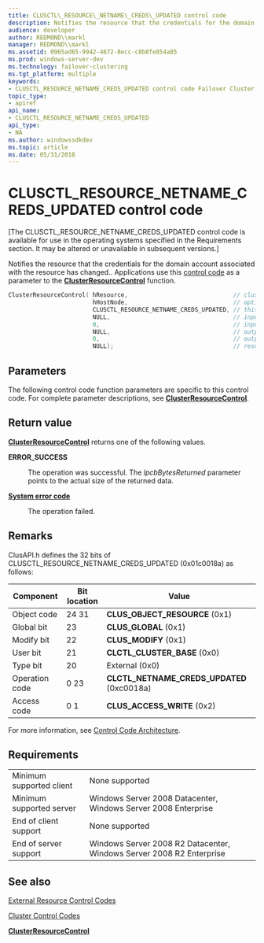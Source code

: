 ```yaml
---
title: CLUSCTL\_RESOURCE\_NETNAME\_CREDS\_UPDATED control code
description: Notifies the resource that the credentials for the domain account associated with the resource has changed.. Applications use this control code as a parameter to the ClusterResourceControl function.
audience: developer
author: REDMOND\\markl
manager: REDMOND\\markl
ms.assetid: 0965ad65-9942-4672-8ecc-c8b8fe854a85
ms.prod: windows-server-dev
ms.technology: failover-clustering
ms.tgt_platform: multiple
keywords:
- CLUSCTL_RESOURCE_NETNAME_CREDS_UPDATED control code Failover Cluster
topic_type:
- apiref
api_name:
- CLUSCTL_RESOURCE_NETNAME_CREDS_UPDATED
api_type:
- NA
ms.author: windowssdkdev
ms.topic: article
ms.date: 05/31/2018
---
```


# CLUSCTL\_RESOURCE\_NETNAME\_CREDS\_UPDATED control code

\[The CLUSCTL\_RESOURCE\_NETNAME\_CREDS\_UPDATED control code is available for use in the operating systems specified in the Requirements section. It may be altered or unavailable in subsequent versions.\]

Notifies the resource that the credentials for the domain account associated with the resource has changed.. Applications use this [control code](about-control-codes.md) as a parameter to the [**ClusterResourceControl**](/previous-versions/windows/desktop/api/ClusAPI/nf-clusapi-clusterresourcecontrol) function.


```C++
ClusterResourceControl( hResource,                              // cluster handle
                        hHostNode,                              // optional node handle
                        CLUSCTL_RESOURCE_NETNAME_CREDS_UPDATED, // this control code
                        NULL,                                   // input buffer (not used)
                        0,                                      // input buffer size (not used)
                        NULL,                                   // output buffer (not used)
                        0,                                      // output buffer size (not used)
                        NULL);                                  // resulting data size (not used)
```



## Parameters

The following control code function parameters are specific to this control code. For complete parameter descriptions, see [**ClusterResourceControl**](/previous-versions/windows/desktop/api/ClusAPI/nf-clusapi-clusterresourcecontrol).

<dl></dl>

## Return value

[**ClusterResourceControl**](/previous-versions/windows/desktop/api/ClusAPI/nf-clusapi-clusterresourcecontrol) returns one of the following values.

<dl> <dt>

**ERROR\_SUCCESS**
</dt> <dd>

The operation was successful. The *lpcbBytesReturned* parameter points to the actual size of the returned data.

</dd> <dt>

**[System error code](https://msdn.microsoft.com/library/windows/desktop/ms681381)**
</dt> <dd>

The operation failed.

</dd> </dl>

## Remarks

ClusAPI.h defines the 32 bits of CLUSCTL\_RESOURCE\_NETNAME\_CREDS\_UPDATED (0x01c0018a) as follows:



| Component                 | Bit location     | Value                                                    |
|---------------------------|------------------|----------------------------------------------------------|
| Object code<br/>    | 24 31<br/> | **CLUS\_OBJECT\_RESOURCE** (0x1)<br/>              |
| Global bit<br/>     | 23<br/>    | **CLUS\_GLOBAL** (0x1)<br/>                        |
| Modify bit<br/>     | 22<br/>    | **CLUS\_MODIFY** (0x1)<br/>                        |
| User bit<br/>       | 21<br/>    | **CLCTL\_CLUSTER\_BASE** (0x0)<br/>                |
| Type bit<br/>       | 20<br/>    | External (0x0)<br/>                                |
| Operation code<br/> | 0 23<br/>  | **CLCTL\_NETNAME\_CREDS\_UPDATED** (0xc0018a)<br/> |
| Access code<br/>    | 0 1<br/>   | **CLUS\_ACCESS\_WRITE** (0x2)<br/>                 |



 

For more information, see [Control Code Architecture](control-code-architecture.md).

## Requirements



|                                     |                                                                                 |
|-------------------------------------|---------------------------------------------------------------------------------|
| Minimum supported client<br/> | None supported<br/>                                                       |
| Minimum supported server<br/> | Windows Server 2008 Datacenter, Windows Server 2008 Enterprise<br/>       |
| End of client support<br/>    | None supported<br/>                                                       |
| End of server support<br/>    | Windows Server 2008 R2 Datacenter, Windows Server 2008 R2 Enterprise<br/> |



## See also

<dl> <dt>

[External Resource Control Codes](external-resource-control-codes.md)
</dt> <dt>

[Cluster Control Codes](cluster-control-codes.md)
</dt> <dt>

[**ClusterResourceControl**](/previous-versions/windows/desktop/api/ClusAPI/nf-clusapi-clusterresourcecontrol)
</dt> </dl>

 

 






